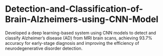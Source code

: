 # Detection-and-Classification-of-Brain-Alzheimers-using-CNN-Model
Developed a deep learning-based system using CNN models to detect and classify Alzheimer’s disease (AD) from MRI brain scans, achieving 93.7% accuracy for early-stage diagnosis and improving the efficiency of neurodegenerative disorder detection.
